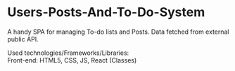 # Users-Posts-And-To-Do-System

A handy SPA for managing To-do lists and Posts.
Data fetched from external public API.

Used technologies/Frameworks/Libraries:  
Front-end: HTML5, CSS, JS, React (Classes)
